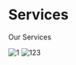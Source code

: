 # Services
Our Services

![1](https://user-images.githubusercontent.com/80895946/200107179-71f730a2-2e4d-4d12-8f4d-eaeeb25b8445.png)
![123](https://user-images.githubusercontent.com/80895946/200107835-48fa54c6-874f-4478-b0a2-c76155995b28.png)

